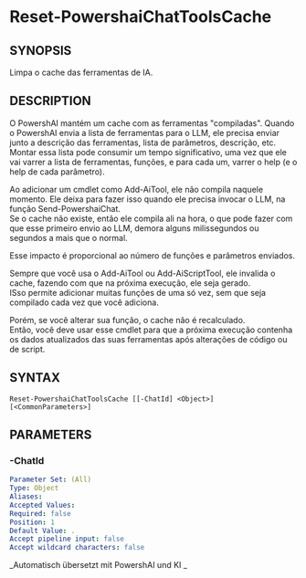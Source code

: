 ﻿---
external help file: powershai-help.xml
schema: 2.0.0
powershai: true
---

# Reset-PowershaiChatToolsCache

## SYNOPSIS <!--!= @#Synop !-->
Limpa o cache das ferramentas de IA.

## DESCRIPTION <!--!= @#Desc !-->
O PowershAI mantém um cache com as ferramentas "compiladas".
Quando o PowershAI envia a lista de ferramentas para o LLM, ele precisa enviar junto a descrição das ferramentas, lista de parâmetros, descrição, etc.  
Montar essa lista pode consumir um tempo significativo, uma vez que ele vai varrer a lista de ferramentas, funções, e para cada um, varrer o help (e o help de cada parâmetro).

Ao adicionar um cmdlet como Add-AiTool, ele não compila naquele momento.
Ele deixa para fazer isso quando ele precisa invocar o LLM, na função Send-PowershaiChat.  
Se o cache não existe, então ele compila ali na hora, o que pode fazer com que esse primeiro envio ao LLM, demora alguns milissegundos ou segundos a mais que o normal.  

Esse impacto é proporcional ao número de funções e parâmetros enviados.  

Sempre que você usa o Add-AiTool ou Add-AiScriptTool, ele invalida o cache, fazendo com que na próxima execução, ele seja gerado.  
ISso permite adicionar muitas funções de uma só vez, sem que seja compilado cada vez que você adiciona.

Porém, se você alterar sua função, o cache não é recalculado.  
Então, você deve usar esse cmdlet para que a próxima execução contenha os dados atualizados das suas ferramentas após alterações de código ou de script.

## SYNTAX <!--!= @#Syntax !-->

```
Reset-PowershaiChatToolsCache [[-ChatId] <Object>] [<CommonParameters>]
```

## PARAMETERS <!--!= @#Params !-->

### -ChatId

```yml
Parameter Set: (All)
Type: Object
Aliases: 
Accepted Values: 
Required: false
Position: 1
Default Value: .
Accept pipeline input: false
Accept wildcard characters: false
```


<!--PowershaiAiDocBlockStart-->
_Automatisch übersetzt mit PowershAI und KI 
_
<!--PowershaiAiDocBlockEnd-->
